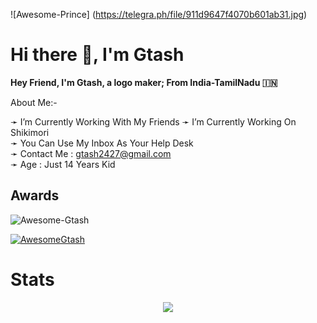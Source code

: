 

![Awesome-Prince] (https://telegra.ph/file/911d9647f4070b601ab31.jpg)
# Hi there 👋, I'm Gtash

<b>Hey Friend, I'm Gtash, a logo maker;
From India-TamilNadu 🇮🇳</b>

 About Me:-

➛ I’m Currently Working With My Friends
➛ I’m Currently Working On Shikimori        
➛ You Can Use My Inbox As Your Help Desk  
➛ Contact Me : gtash2427@gmail.com   
➛ Age : Just 14 Years Kid

## Awards
<p align="left"> <img src="https://komarev.com/ghpvc/?username=Awesome-Gtash&label=Profile%20views&color=0e75b6&style=flat" alt="Awesome-Gtash" /> </p>
<p align="left"> <a href="https://github.com/ryo-ma/github-profile-trophy"><img src="https://github-profile-trophy.vercel.app/?username=AwesomeGtash" alt="AwesomeGtash" /></a> </p>


# Stats
<p align="center"><a href="https://github.com/Awesome-Gtash"><img src="https://github-readme-stats.vercel.app/api?username=Awesome-Gtash&show_icons=true&theme=radical"></a></p>
